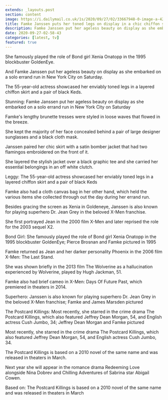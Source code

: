```yaml
---
extends: _layouts.post
section: content
image: https://i.dailymail.co.uk/1s/2020/09/27/02/33667948-0-image-a-42_1601169651280.jpg 
title: Famke Janssen puts her toned legs on display in a chic chiffon skirt as she runs errands in NYC 
description: Famke Janssen put her ageless beauty on display as she embarked on a solo errand run in New York City on Saturday. 
date: 2020-09-27-02-58-43 
categories: [latest, tv] 
featured: true 
--- 
```

She famously played the role of Bond girl Xenia Onatopp in the 1995 blockbuster GoldenEye.

And Famke Janssen put her ageless beauty on display as she embarked on a solo errand run in New York City on Saturday.

The 55-year-old actress showcased her enviably toned legs in a layered chiffon skirt and a pair of black Keds.

Stunning: Famke Janssen put her ageless beauty on display as she embarked on a solo errand run in New York City on Saturday

Famke's lengthy brunette tresses were styled in loose waves that flowed in the breeze.

She kept the majority of her face concealed behind a pair of large designer sunglasses and a black cloth mask.  

Janssen paired her chic skirt with a satin bomber jacket that had two flamingos embroidered on the front of it.

She layered the stylish jacket over a black graphic tee and she carried her essential belongings in an off white clutch. 

Leggy: The 55-year-old actress showcased her enviably toned legs in a layered chiffon skirt and a pair of black Keds

Famke also had a cloth canvas bag in her other hand, which held the various items she collected through out the day during her errand run. 

Besides gracing the screen as Xenia in Goldeneye, Janssen is also known for playing superhero Dr. Jean Grey in the beloved X-Men franchise.

She first portrayed Jean in the 2000 film X-Men and later reprised the role for the 2003 sequel X2. 

Bond Girl: She famously played the role of Bond girl Xenia Onatopp in the 1995 blockbuster GoldenEye; Pierce Brosnan and Famke pictured in 1995

Famke returned as Jean and her darker personality Phoenix in the 2006 film X-Men: The Last Stand.

She was shown briefly in the 2013 film The Wolverine as a hallucination experienced by Wolverine, played by Hugh Jackman, 51.

Famke also had brief cameo in X-Men: Days Of Future Past, which premiered in theaters in 2014. 

Superhero: Janssen is also known for playing superhero Dr. Jean Grey in the beloved X-Men franchise; Famke and James Marsden pictured

The Postcard Killings: Most recently, she starred in the crime drama The Postcard Killings, which also featured Jeffrey Dean Morgan, 54, and English actress Cush Jumbo, 34; Jeffrey Dean Morgan and Famke pictured

Most recently, she starred in the crime drama The Postcard Killings, which also featured Jeffrey Dean Morgan, 54, and English actress Cush Jumbo, 34.

The Postcard Killings is based on a 2010 novel of the same name and was released in theaters in March.  

Next year she will appear in the romance drama Redeeming Love alongside Nina Dobrev and Chilling Adventures of Sabrina star Abigail Cowen. 

Based on: The Postcard Killings is based on a 2010 novel of the same name and was released in theaters in March

